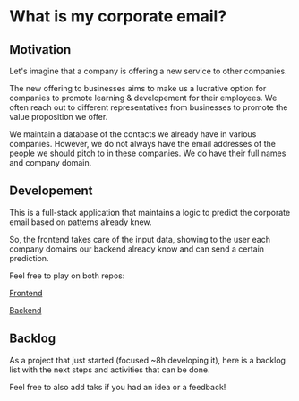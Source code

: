 # What is my corporate email?

## Motivation

Let's imagine that a company is offering a new service to other companies.

The new offering to businesses aims to make us a lucrative option for companies to promote learning & developement for their employees. We often reach out to different representatives from businesses to promote the value proposition we offer.

We maintain a database of the contacts we already have in various companies. However, we do not always have the email addresses of the people we should pitch to in these companies. We do have their full names and company domain.

## Developement

This is a full-stack application that maintains a logic to predict the corporate email based on patterns already knew.

So, the frontend takes care of the input data, showing to the user each company domains our backend already know and can send a certain prediction.

Feel free to play on both repos:

[Frontend](frontend/README.md)

[Backend](backend/README.md)

## Backlog

As a project that just started (focused ~8h developing it), here is a backlog list with the next steps and activities that can be done.

Feel free to also add taks if you had an idea or a feedback!
